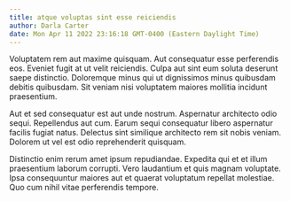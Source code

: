 ```yaml
---
title: atque voluptas sint esse reiciendis
author: Darla Carter
date: Mon Apr 11 2022 23:16:18 GMT-0400 (Eastern Daylight Time)
---
```

Voluptatem rem aut maxime quisquam. Aut consequatur esse perferendis eos. Eveniet fugit at ut velit reiciendis. Culpa aut sint eum soluta deserunt saepe distinctio. Doloremque minus qui ut dignissimos minus quibusdam debitis quibusdam. Sit veniam nisi voluptatem maiores mollitia incidunt praesentium.

 Aut et sed consequatur est aut unde nostrum. Aspernatur architecto odio sequi. Repellendus aut cum. Earum sequi consequatur libero aspernatur facilis fugiat natus. Delectus sint similique architecto rem sit nobis veniam. Dolorem ut vel est odio reprehenderit quisquam.

 Distinctio enim rerum amet ipsum repudiandae. Expedita qui et et illum praesentium laborum corrupti. Vero laudantium et quis magnam voluptate. Ipsa consequuntur maiores aut et quaerat voluptatum repellat molestiae. Quo cum nihil vitae perferendis tempore.